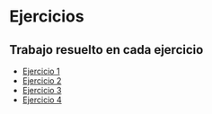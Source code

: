 # Ejercicios

## Trabajo resuelto en cada ejercicio

- [Ejercicio 1](ej01/Work.md)
- [Ejercicio 2](ej02/Work.md)
- [Ejercicio 3](ej03/Work.md)
- [Ejercicio 4](ej04/Work.md)
